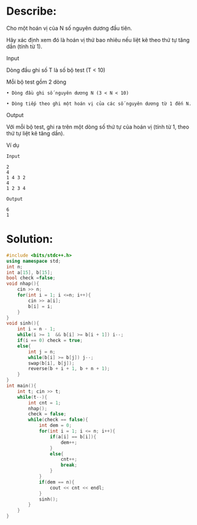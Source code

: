 # Describe:

Cho một hoán vị của N số nguyên dương đầu tiên.

Hãy xác định xem đó là hoán vị thứ bao nhiêu nếu liệt kê theo thứ tự tăng dần (tính từ 1).

Input

Dòng đầu ghi số T là số bộ test (T < 10)

Mỗi bộ test gồm 2 dòng

    • Dòng đầu ghi số nguyên dương N (3 < N < 10)

    • Dòng tiếp theo ghi một hoán vị của các số nguyên dương từ 1 đến N.  
    
Output

Với mỗi bộ test, ghi ra trên một dòng số thứ tự của hoán vị (tính từ 1, theo thứ tự liệt kê tăng dần).

Ví dụ

```text
Input

2
4
1 4 3 2
4
1 2 3 4
```

```text
Output

6
1
```

# Solution:

```C++
#include <bits/stdc++.h>
using namespace std;
int n; 
int a[15], b[15];
bool check =false;
void nhap(){
    cin >> n;
    for(int i = 1; i <=n; i++){
        cin >> a[i];
        b[i] = i;
    }
}
void sinh(){
    int i = n - 1;
    while(i >= 1  && b[i] >= b[i + 1]) i--;
    if(i == 0) check = true;
    else{
        int j = n;
        while(b[i] >= b[j]) j--;
        swap(b[i], b[j]);
        reverse(b + i + 1, b + n + 1);
    }
}
int main(){
    int t; cin >> t;
    while(t--){
        int cnt = 1;
        nhap();
        check = false;
        while(check == false){
            int dem = 0;
            for(int i = 1; i <= n; i++){
                if(a[i] == b[i]){   
                    dem++;
                }
                else{
                    cnt++;
                    break;
                }
            }
            if(dem == n){
                cout << cnt << endl;
            }
            sinh();
        }
    }
}
```